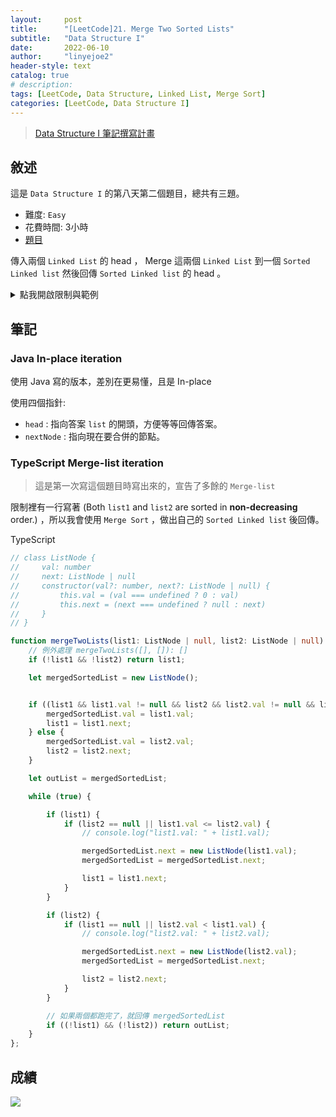 ```yaml
---
layout:     post
title:      "[LeetCode]21. Merge Two Sorted Lists"
subtitle:   "Data Structure I"
date:       2022-06-10
author:     "linyejoe2"
header-style: text
catalog: true
# description: 
tags: [LeetCode, Data Structure, Linked List, Merge Sort]
categories: [LeetCode, Data Structure I]
---
```


>[Data Structure I 筆記撰寫計畫](/2022/05/30/leetcode/Data%20Structure/Data%20Structure%20I/starting-write-data-structure-i-note/)

## 敘述

這是 `Data Structure I` 的第八天第二個題目，總共有三題。

+ 難度: `Easy`
+ 花費時間: 3小時
+ [題目](https://leetcode.com/problems/merge-two-sorted-lists/)

傳入兩個 `Linked List` 的 head ， Merge 這兩個 `Linked List` 到一個 `Sorted Linked list`
然後回傳 `Sorted Linked list` 的 head 。

<!--more-->

<details><summary>點我開啟限制與範例</summary>
<pre>

**限制:**

-   The number of nodes in both lists is in the range `[0, 50]`.
-   `-100 <= Node.val <= 100`
-   Both `list1` and `list2` are sorted in **non-decreasing** order.

**Example 1:**

![https://assets.leetcode.com/uploads/2020/10/03/merge_ex1.jpg]()

```=
Input: list1 = [1,2,4], list2 = [1,3,4]
Output: [1,1,2,3,4,4]
```

**Example 2:**


```=
Input: list1 = [], list2 = []
Output: []
```

**Example 3:**


```=
Input: list1 = [], list2 = [0]
Output: [0]
```
</pre></details>

## 筆記

### Java In-place iteration

使用 Java 寫的版本，差別在更易懂，且是 In-place

使用四個指針:

+ `head` : 指向答案 `list` 的開頭，方便等等回傳答案。
+ `nextNode` : 指向現在要合併的節點。

### TypeScript Merge-list iteration

>這是第一次寫這個題目時寫出來的，宣告了多餘的 `Merge-list`

限制裡有一行寫著 (Both `list1` and `list2` are sorted in **non-decreasing** order.) ，所以我會使用 `Merge Sort` ，做出自己的 `Sorted Linked list` 後回傳。

TypeScript

```ts
// class ListNode {
//     val: number
//     next: ListNode | null
//     constructor(val?: number, next?: ListNode | null) {
//         this.val = (val === undefined ? 0 : val)
//         this.next = (next === undefined ? null : next)
//     }
// }

function mergeTwoLists(list1: ListNode | null, list2: ListNode | null): ListNode | null {
    // 例外處理 mergeTwoLists([], []): []
    if (!list1 && !list2) return list1;

    let mergedSortedList = new ListNode();


    if ((list1 && list1.val != null && list2 && list2.val != null && list1.val < list2.val) || (!list2)) {
        mergedSortedList.val = list1.val;
        list1 = list1.next;
    } else {
        mergedSortedList.val = list2.val;
        list2 = list2.next;
    }

    let outList = mergedSortedList;

    while (true) {

        if (list1) {
            if (list2 == null || list1.val <= list2.val) {
                // console.log("list1.val: " + list1.val);

                mergedSortedList.next = new ListNode(list1.val);
                mergedSortedList = mergedSortedList.next;

                list1 = list1.next;
            }
        }

        if (list2) {
            if (list1 == null || list2.val < list1.val) {
                // console.log("list2.val: " + list2.val);

                mergedSortedList.next = new ListNode(list2.val);
                mergedSortedList = mergedSortedList.next;

                list2 = list2.next;
            }
        }

        // 如果兩個都跑完了，就回傳 mergedSortedList
        if ((!list1) && (!list2)) return outList;
    }
};
```




## 成績


![](https://i.imgur.com/CCWx9z5.png)

<!-- ##### 參考資料 -->
